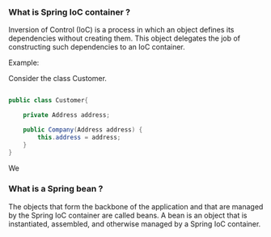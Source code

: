 ### What is Spring IoC container ?
Inversion of Control (IoC) is a process in which an object defines its dependencies without creating them. 
This object delegates the job of constructing such dependencies to an IoC container.

Example:

Consider the class Customer.

```java

public class Customer{

    private Address address;

    public Company(Address address) {
        this.address = address;
    }
}


```

We



### What is a Spring bean ? ###

The objects that form the backbone of the application and that are managed by the Spring IoC container are called beans. 
A bean is an object that is instantiated, assembled, and otherwise managed by a Spring IoC container.





